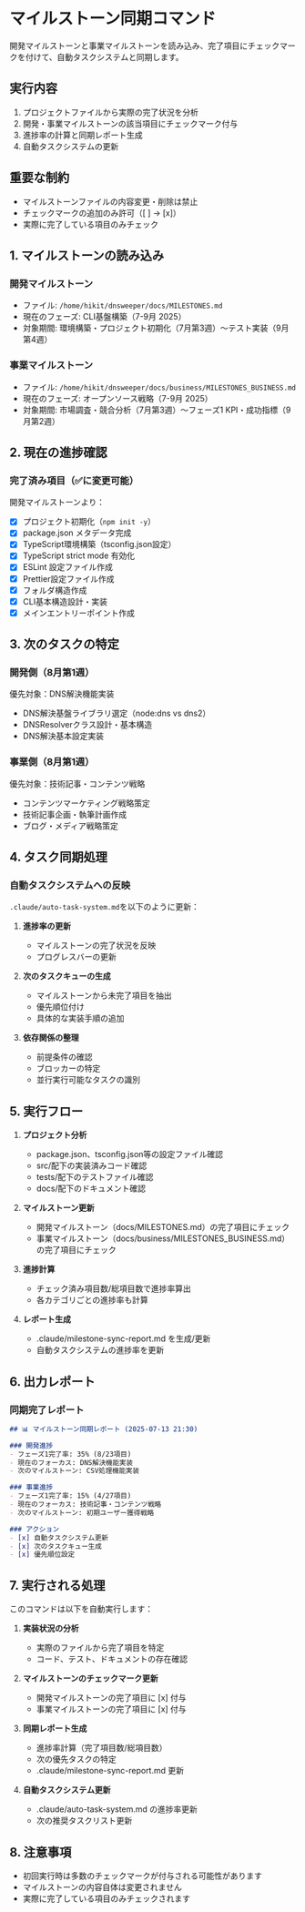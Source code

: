 # マイルストーン同期コマンド

開発マイルストーンと事業マイルストーンを読み込み、完了項目にチェックマークを付けて、自動タスクシステムと同期します。

## 実行内容
1. プロジェクトファイルから実際の完了状況を分析
2. 開発・事業マイルストーンの該当項目にチェックマーク付与
3. 進捗率の計算と同期レポート生成
4. 自動タスクシステムの更新

## 重要な制約
- マイルストーンファイルの内容変更・削除は禁止
- チェックマークの追加のみ許可（[ ] → [x]）
- 実際に完了している項目のみチェック

## 1. マイルストーンの読み込み

### 開発マイルストーン
- ファイル: `/home/hikit/dnsweeper/docs/MILESTONES.md`
- 現在のフェーズ: CLI基盤構築（7-9月 2025）
- 対象期間: 環境構築・プロジェクト初期化（7月第3週）〜テスト実装（9月第4週）

### 事業マイルストーン
- ファイル: `/home/hikit/dnsweeper/docs/business/MILESTONES_BUSINESS.md`
- 現在のフェーズ: オープンソース戦略（7-9月 2025）
- 対象期間: 市場調査・競合分析（7月第3週）〜フェーズ1 KPI・成功指標（9月第2週）

## 2. 現在の進捗確認

### 完了済み項目（✅に変更可能）
開発マイルストーンより：
- [x] プロジェクト初期化（`npm init -y`）
- [x] package.json メタデータ完成
- [x] TypeScript環境構築（tsconfig.json設定）
- [x] TypeScript strict mode 有効化
- [x] ESLint 設定ファイル作成
- [x] Prettier設定ファイル作成
- [x] フォルダ構造作成
- [x] CLI基本構造設計・実装
- [x] メインエントリーポイント作成

## 3. 次のタスクの特定

### 開発側（8月第1週）
優先対象：DNS解決機能実装
- DNS解決基盤ライブラリ選定（node:dns vs dns2）
- DNSResolverクラス設計・基本構造
- DNS解決基本設定実装

### 事業側（8月第1週）
優先対象：技術記事・コンテンツ戦略
- コンテンツマーケティング戦略策定
- 技術記事企画・執筆計画作成
- ブログ・メディア戦略策定

## 4. タスク同期処理

### 自動タスクシステムへの反映
`.claude/auto-task-system.md`を以下のように更新：

1. **進捗率の更新**
   - マイルストーンの完了状況を反映
   - プログレスバーの更新

2. **次のタスクキューの生成**
   - マイルストーンから未完了項目を抽出
   - 優先順位付け
   - 具体的な実装手順の追加

3. **依存関係の整理**
   - 前提条件の確認
   - ブロッカーの特定
   - 並行実行可能なタスクの識別

## 5. 実行フロー

1. **プロジェクト分析**
   - package.json、tsconfig.json等の設定ファイル確認
   - src/配下の実装済みコード確認
   - tests/配下のテストファイル確認
   - docs/配下のドキュメント確認

2. **マイルストーン更新**
   - 開発マイルストーン（docs/MILESTONES.md）の完了項目にチェック
   - 事業マイルストーン（docs/business/MILESTONES_BUSINESS.md）の完了項目にチェック

3. **進捗計算**
   - チェック済み項目数/総項目数で進捗率算出
   - 各カテゴリごとの進捗率も計算

4. **レポート生成**
   - .claude/milestone-sync-report.md を生成/更新
   - 自動タスクシステムの進捗率を更新

## 6. 出力レポート

### 同期完了レポート
```markdown
## 📊 マイルストーン同期レポート (2025-07-13 21:30)

### 開発進捗
- フェーズ1完了率: 35% (8/23項目)
- 現在のフォーカス: DNS解決機能実装
- 次のマイルストーン: CSV処理機能実装

### 事業進捗  
- フェーズ1完了率: 15% (4/27項目)
- 現在のフォーカス: 技術記事・コンテンツ戦略
- 次のマイルストーン: 初期ユーザー獲得戦略

### アクション
- [x] 自動タスクシステム更新
- [x] 次のタスクキュー生成
- [x] 優先順位設定
```

## 7. 実行される処理

このコマンドは以下を自動実行します：

1. **実装状況の分析**
   - 実際のファイルから完了項目を特定
   - コード、テスト、ドキュメントの存在確認

2. **マイルストーンのチェックマーク更新**
   - 開発マイルストーンの完了項目に [x] 付与
   - 事業マイルストーンの完了項目に [x] 付与

3. **同期レポート生成**
   - 進捗率計算（完了項目数/総項目数）
   - 次の優先タスクの特定
   - .claude/milestone-sync-report.md 更新

4. **自動タスクシステム更新**
   - .claude/auto-task-system.md の進捗率更新
   - 次の推奨タスクリスト更新

## 8. 注意事項

- 初回実行時は多数のチェックマークが付与される可能性があります
- マイルストーンの内容自体は変更されません
- 実際に完了している項目のみチェックされます